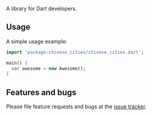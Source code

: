 A library for Dart developers.

## Usage

A simple usage example:

```dart
import 'package:chinese_cities/chinese_cities.dart';

main() {
  var awesome = new Awesome();
}
```

## Features and bugs

Please file feature requests and bugs at the [issue tracker][tracker].

[tracker]: http://example.com/issues/replaceme
